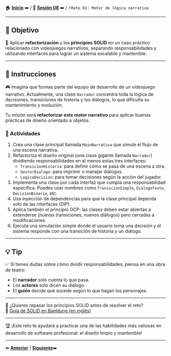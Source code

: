 
🏠 [**Inicio**](../../Readme.md) ➡️ / 📖 [**Sesión 08**](../Readme.md) ➡️ / ⚡`Reto 01: Motor de lógica narrativa`

---

## 🎯 Objetivo

🧠 Aplicar **refactorización** y los **principios SOLID** en un caso práctico relacionado con videojuegos narrativos, separando responsabilidades y utilizando interfaces para lograr un sistema escalable y mantenible.

---

## 📝 Instrucciones

🎮 Imagina que formas parte del equipo de desarrollo de un videojuego narrativo. Actualmente, una clase `Narrador` concentra toda la lógica de decisiones, transiciones de historia y los diálogos, lo que dificulta su mantenimiento y evolución.

Tu misión será **refactorizar este motor narrativo** para aplicar buenas prácticas de diseño orientado a objetos.

### 🧩 Actividades

1. Crea una clase principal llamada `MainNarrativa` que simule el flujo de una escena narrativa.
2. Refactoriza el diseño original (una clase gigante llamada `Narrador`) dividiendo responsabilidades en al menos estas tres interfaces:
   - `TransicionHistoria`: para definir cómo se pasa de una escena a otra.
   - `GestorDialogo`: para imprimir o manejar diálogos.
   - `LogicaDecision`: para tomar decisiones según la acción del jugador.
3. Implementa una clase por cada interfaz que cumpla una responsabilidad específica. Puedes usar nombres como `TransicionSimple`, `DialogoTexto`, `DecisionBinaria`, etc.
4. Usa inyección de dependencias para que la clase principal dependa solo de las interfaces (DIP).
5. Aplica también el principio OCP: las clases deben estar abiertas a extenderse (nuevas transiciones, nuevos diálogos) pero cerradas a modificaciones.
6. Ejecuta una simulación simple donde el usuario toma una decisión y el sistema responde con una transición de historia y un diálogo.

---

## 💡 Tip

✅ Si tienes dudas sobre cómo dividir responsabilidades, piensa en una obra de teatro:
- El **narrador** solo cuenta lo que pasa.
- Los **actores** solo dicen su diálogo.
- El **guión** decide qué sucede según lo que hagan los personajes.

---

📘 ¿Quieres repasar los principios SOLID antes de resolver el reto?  
🔗 [Guía de SOLID en Baeldung (en inglés)](https://www.baeldung.com/solid-principles)

---

🏆 ¡Este reto te ayudará a practicar una de las habilidades más valiosas en desarrollo de software profesional: el diseño limpio y mantenible!

---
⬅️ [**Anterior**](../Ejemplo-02/Readme.md) | [**Siguiente**](../Ejemplo-03/Readme.md)➡️
